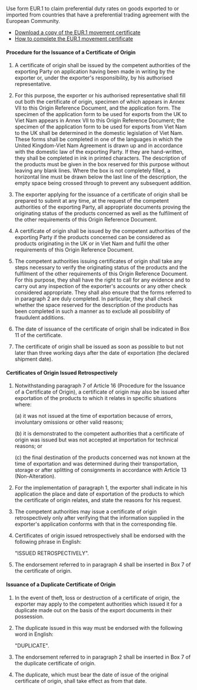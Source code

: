 Use form EUR.1 to claim preferential duty rates on goods exported to or imported from countries that have a preferential trading agreement with the European Community.

- [Download a copy of the EUR.1 movement certificate](https://www.gov.uk/government/publications/eur1-and-eur-med-movement-certificate)
- [How to complete the EUR.1 movement certificate](https://www.gov.uk/government/publications/eur1-and-eur-med-movement-certificate/how-to-complete-the-movement-certificate)

#### Procedure for the Issuance of a Certificate of Origin

1. A certificate of origin shall be issued by the competent authorities of the exporting Party on application having been made in writing by the exporter or, under the exporter's responsibility, by his authorised representative.

2. For this purpose, the exporter or his authorised representative shall fill out both the certificate of origin, specimen of which appears in Annex VII to this Origin Reference Document, and the application form. The specimen of the application form to be used for exports from the UK to Viet Nam appears in Annex VII to this Origin Reference Document; the specimen of the application form to be used for exports from Viet Nam to the UK shall be determined in the domestic legislation of Viet Nam. These forms shall be completed in one of the languages in which the United Kingdom-Viet Nam Agreement is drawn up and in accordance with the domestic law of the exporting Party. If they are hand-written, they shall be completed in ink in printed characters. The description of the products must be given in the box reserved for this purpose without leaving any blank lines. Where the box is not completely filled, a horizontal line must be drawn below the last line of the description, the empty space being crossed through to prevent any subsequent addition.

3. The exporter applying for the issuance of a certificate of origin shall be prepared to submit at any time, at the request of the competent authorities of the exporting Party, all appropriate documents proving the originating status of the products concerned as well as the fulfilment of the other requirements of this Origin Reference Document.

4. A certificate of origin shall be issued by the competent authorities of the exporting Party if the products concerned can be considered as products originating in the UK or in Viet Nam and fulfil the other requirements of this Origin Reference Document.

5. The competent authorities issuing certificates of origin shall take any steps necessary to verify the originating status of the products and the fulfilment of the other requirements of this Origin Reference Document. For this purpose, they shall have the right to call for any evidence and to carry out any inspection of the exporter's accounts or any other check considered appropriate. They shall also ensure that the forms referred to in paragraph 2 are duly completed. In particular, they shall check whether the space reserved for the description of the products has been completed in such a manner as to exclude all possibility of fraudulent additions.

6. The date of issuance of the certificate of origin shall be indicated in Box 11 of the certificate.

7. The certificate of origin shall be issued as soon as possible to but not later than three working days after the date of exportation (the declared shipment date).

#### Certificates of Origin Issued Retrospectively

1. Notwithstanding paragraph 7 of Article 16 (Procedure for the Issuance of a Certificate of Origin), a certificate of origin may also be issued after exportation of the products to which it relates in specific situations where:

    (a) it was not issued at the time of exportation because of errors, involuntary omissions or other valid reasons;

    (b) it is demonstrated to the competent authorities that a certificate of origin was issued but was not accepted at importation for technical reasons; or

    (c) the final destination of the products concerned was not known at the time of exportation and was determined during their transportation, storage or after splitting of consignments in accordance with Article 13 (Non-Alteration).

2. For the implementation of paragraph 1, the exporter shall indicate in his application the place and date of exportation of the products to which the certificate of origin relates, and state the reasons for his request.

3. The competent authorities may issue a certificate of origin retrospectively only after verifying that the information supplied in the exporter's application conforms with that in the corresponding file.

4. Certificates of origin issued retrospectively shall be endorsed with the following phrase in English:

    "ISSUED RETROSPECTIVELY".

5. The endorsement referred to in paragraph 4 shall be inserted in Box 7 of the certificate of origin. 

#### Issuance of a Duplicate Certificate of Origin

1. In the event of theft, loss or destruction of a certificate of origin, the exporter may apply to the competent authorities which issued it for a duplicate made out on the basis of the export documents in their possession.

2. The duplicate issued in this way must be endorsed with the following word in English: 

    "DUPLICATE".

3. The endorsement referred to in paragraph 2 shall be inserted in Box 7 of the duplicate certificate of origin.

4. The duplicate, which must bear the date of issue of the original certificate of origin, shall take effect as from that date.
